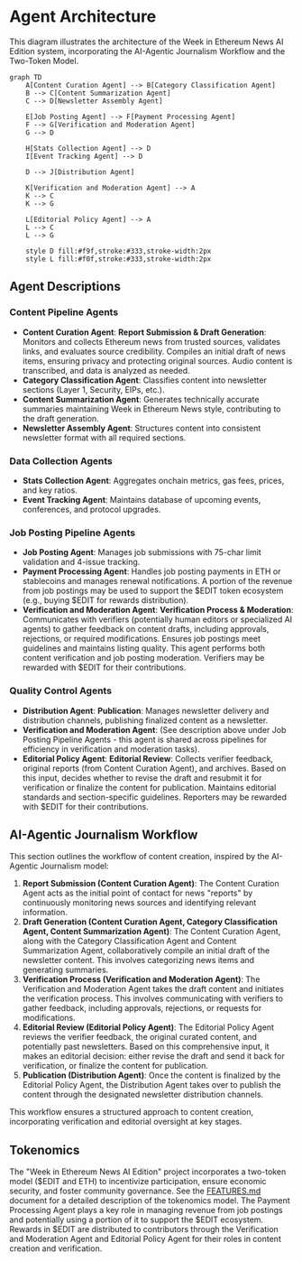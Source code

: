 # Agent Architecture

This diagram illustrates the architecture of the Week in Ethereum News AI Edition system, incorporating the AI-Agentic Journalism Workflow and the Two-Token Model.

```mermaid
graph TD
    A[Content Curation Agent] --> B[Category Classification Agent]
    B --> C[Content Summarization Agent]
    C --> D[Newsletter Assembly Agent]

    E[Job Posting Agent] --> F[Payment Processing Agent]
    F --> G[Verification and Moderation Agent]
    G --> D

    H[Stats Collection Agent] --> D
    I[Event Tracking Agent] --> D

    D --> J[Distribution Agent]

    K[Verification and Moderation Agent] --> A
    K --> C
    K --> G

    L[Editorial Policy Agent] --> A
    L --> C
    L --> G

    style D fill:#f9f,stroke:#333,stroke-width:2px
    style L fill:#f0f,stroke:#333,stroke-width:2px
```

## Agent Descriptions

### Content Pipeline Agents
- **Content Curation Agent**: **Report Submission & Draft Generation**: Monitors and collects Ethereum news from trusted sources, validates links, and evaluates source credibility.  Compiles an initial draft of news items, ensuring privacy and protecting original sources. Audio content is transcribed, and data is analyzed as needed.
- **Category Classification Agent**: Classifies content into newsletter sections (Layer 1, Security, EIPs, etc.).
- **Content Summarization Agent**: Generates technically accurate summaries maintaining Week in Ethereum News style, contributing to the draft generation.
- **Newsletter Assembly Agent**: Structures content into consistent newsletter format with all required sections.

### Data Collection Agents
- **Stats Collection Agent**: Aggregates onchain metrics, gas fees, prices, and key ratios.
- **Event Tracking Agent**: Maintains database of upcoming events, conferences, and protocol upgrades.

### Job Posting Pipeline Agents
- **Job Posting Agent**: Manages job submissions with 75-char limit validation and 4-issue tracking.
- **Payment Processing Agent**: Handles job posting payments in ETH or stablecoins and manages renewal notifications. A portion of the revenue from job postings may be used to support the $EDIT token ecosystem (e.g., buying $EDIT for rewards distribution).
- **Verification and Moderation Agent**: **Verification Process & Moderation**: Communicates with verifiers (potentially human editors or specialized AI agents) to gather feedback on content drafts, including approvals, rejections, or required modifications. Ensures job postings meet guidelines and maintains listing quality. This agent performs both content verification and job posting moderation.  Verifiers may be rewarded with $EDIT for their contributions.

### Quality Control Agents
- **Distribution Agent**: **Publication**: Manages newsletter delivery and distribution channels, publishing finalized content as a newsletter.
- **Verification and Moderation Agent**: (See description above under Job Posting Pipeline Agents - this agent is shared across pipelines for efficiency in verification and moderation tasks).
- **Editorial Policy Agent**: **Editorial Review**: Collects verifier feedback, original reports (from Content Curation Agent), and archives. Based on this input, decides whether to revise the draft and resubmit it for verification or finalize the content for publication. Maintains editorial standards and section-specific guidelines.  Reporters may be rewarded with $EDIT for their contributions.

## AI-Agentic Journalism Workflow

This section outlines the workflow of content creation, inspired by the AI-Agentic Journalism model:

1.  **Report Submission (Content Curation Agent)**: The Content Curation Agent acts as the initial point of contact for news "reports" by continuously monitoring news sources and identifying relevant information.
2.  **Draft Generation (Content Curation Agent, Category Classification Agent, Content Summarization Agent)**: The Content Curation Agent, along with the Category Classification Agent and Content Summarization Agent, collaboratively compile an initial draft of the newsletter content. This involves categorizing news items and generating summaries.
3.  **Verification Process (Verification and Moderation Agent)**: The Verification and Moderation Agent takes the draft content and initiates the verification process. This involves communicating with verifiers to gather feedback, including approvals, rejections, or requests for modifications.
4.  **Editorial Review (Editorial Policy Agent)**: The Editorial Policy Agent reviews the verifier feedback, the original curated content, and potentially past newsletters. Based on this comprehensive input, it makes an editorial decision: either revise the draft and send it back for verification, or finalize the content for publication.
5.  **Publication (Distribution Agent)**: Once the content is finalized by the Editorial Policy Agent, the Distribution Agent takes over to publish the content through the designated newsletter distribution channels.

This workflow ensures a structured approach to content creation, incorporating verification and editorial oversight at key stages.

## Tokenomics

The "Week in Ethereum News AI Edition" project incorporates a two-token model ($EDIT and ETH) to incentivize participation, ensure economic security, and foster community governance.  See the [FEATURES.md](FEATURES.md) document for a detailed description of the tokenomics model.  The Payment Processing Agent plays a key role in managing revenue from job postings and potentially using a portion of it to support the $EDIT ecosystem.  Rewards in $EDIT are distributed to contributors through the Verification and Moderation Agent and Editorial Policy Agent for their roles in content creation and verification.
